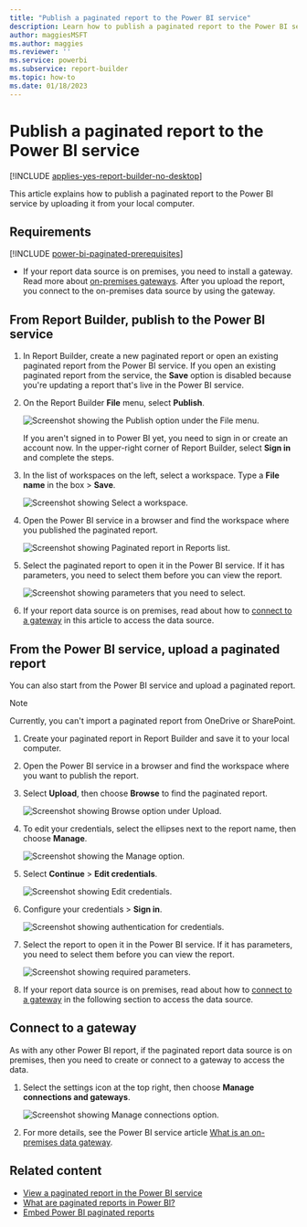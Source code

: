 ```yaml
---
title: "Publish a paginated report to the Power BI service"
description: Learn how to publish a paginated report to the Power BI service by uploading it from your local computer.  
author: maggiesMSFT
ms.author: maggies
ms.reviewer: ''
ms.service: powerbi
ms.subservice: report-builder
ms.topic: how-to
ms.date: 01/18/2023
---
```


# Publish a paginated report to the Power BI service

[!INCLUDE [applies-yes-report-builder-no-desktop](../includes/applies-yes-report-builder-no-desktop.md)] 

This article explains how to publish a paginated report to the Power BI service by uploading it from your local computer.

## Requirements

[!INCLUDE [power-bi-paginated-prerequisites](../includes/power-bi-paginated-prerequisites.md)]

- If your report data source is on premises, you need to install a gateway. Read more about [on-premises gateways](../connect-data/service-gateway-onprem.md). After you upload the report, you connect to the on-premises data source by using the gateway.

## From Report Builder, publish to the Power BI service

1. In Report Builder, create a new paginated report or open an existing paginated report from the Power BI service. If you open an existing paginated report from the service, the **Save** option is disabled because you're updating a report that's live in the Power BI service.

1. On the Report Builder **File** menu, select **Publish**.

    ![Screenshot showing the Publish option under the File menu.](media/paginated-reports-save-to-power-bi-service/power-bi-paginated-save-as.png)

    If you aren't signed in to Power BI yet, you need to sign in or create an account now. In the upper-right corner of Report Builder, select **Sign in** and complete the steps.

1. In the list of workspaces on the left, select a workspace. Type a **File name** in the box > **Save**.

    ![Screenshot showing Select a workspace.](media/paginated-reports-save-to-power-bi-service/power-bi-paginated-select-workspace.png)

1. Open the Power BI service in a browser and find the workspace where you published the paginated report.

    ![Screenshot showing Paginated report in Reports list.](media/paginated-reports-save-to-power-bi-service/power-bi-paginated-wwi-report.png)

5. Select the paginated report to open it in the Power BI service. If it has parameters, you need to select them before you can view the report.

    ![Screenshot showing parameters that you need to select.](media/paginated-reports-save-to-power-bi-service/power-bi-parameters.png)

6. If your report data source is on premises, read about how to [connect to a gateway](#connect-to-a-gateway) in this article to access the data source.

## From the Power BI service, upload a paginated report

You can also start from the Power BI service and upload a paginated report.

> [!NOTE]
> Currently, you can't import a paginated report from OneDrive or SharePoint.

1. Create your paginated report in Report Builder and save it to your local computer.

1. Open the Power BI service in a browser and find the workspace where you want to publish the report.

1. Select **Upload**, then choose **Browse** to find the paginated report.

    ![Screenshot showing Browse option under Upload.](media/paginated-reports-save-to-power-bi-service/power-bi-upload-file.png)

1. To edit your credentials, select the ellipses next to the report name, then choose **Manage**.

    ![Screenshot showing the Manage option.](media/paginated-reports-save-to-power-bi-service/power-bi-manage.png)

1. Select **Continue** > **Edit credentials**.

    ![Screenshot showing Edit credentials.](media/paginated-reports-save-to-power-bi-service/power-bi-paginated-select-edit-credentials.png)

1. Configure your credentials > **Sign in**.

    ![Screenshot showing authentication for credentials.](media/paginated-reports-save-to-power-bi-service/power-bi-paginated-credentials.png)

1. Select the report to open it in the Power BI service. If it has parameters, you need to select them before you can view the report.

    ![Screenshot showing required parameters.](media/paginated-reports-save-to-power-bi-service/power-bi-parameters.png)

1. If your report data source is on premises, read about how to [connect to a gateway](#connect-to-a-gateway) in the following section to access the data source.

## Connect to a gateway

As with any other Power BI report, if the paginated report data source is on premises, then you need to create or connect to a gateway to access the data.

1. Select the settings icon at the top right, then choose **Manage connections and gateways**.

    ![Screenshot showing Manage connections option.](media/paginated-reports-save-to-power-bi-service/power-bi-manage-gateway.png)

1. For more details, see the Power BI service article [What is an on-premises data gateway](../connect-data/service-gateway-onprem.md).

## Related content

- [View a paginated report in the Power BI service](../consumer/paginated-reports-view-power-bi-service.md)
- [What are paginated reports in Power BI?](paginated-reports-report-builder-power-bi.md)
- [Embed Power BI paginated reports](../developer/embedded/embed-paginated-reports.md)

